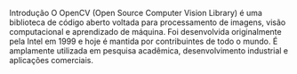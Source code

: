Introdução
O OpenCV (Open Source Computer Vision Library) é uma biblioteca de código aberto voltada para processamento de imagens, visão computacional e aprendizado de máquina. Foi desenvolvida originalmente pela Intel em 1999 e hoje é mantida por contribuintes de todo o mundo. É amplamente utilizada em pesquisa acadêmica, desenvolvimento industrial e aplicações comerciais.